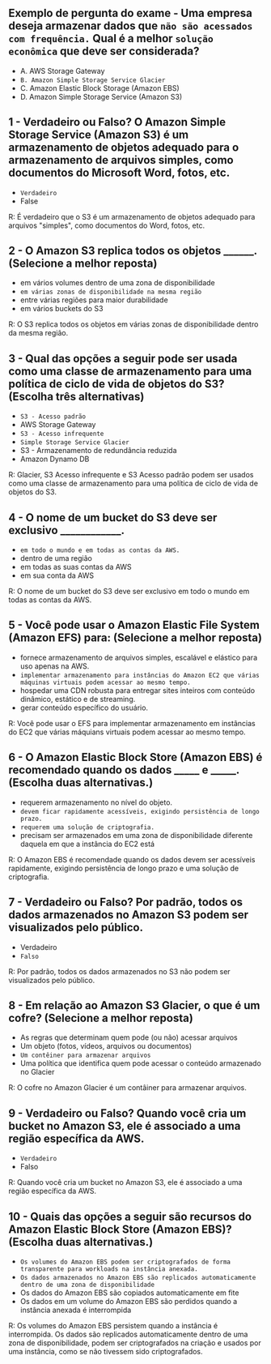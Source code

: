 ## Exemplo de pergunta do exame - Uma empresa deseja armazenar dados que `não são acessados com frequência.` Qual é a melhor `solução econômica` que deve ser considerada?

- A. AWS Storage Gateway
- `B. Amazon Simple Storage Service Glacier`
- C. Amazon Elastic Block Storage (Amazon EBS)
- D. Amazon Simple Storage Service (Amazon S3)

## 1 - Verdadeiro ou Falso? O Amazon Simple Storage Service (Amazon S3) é um armazenamento de objetos adequado para o armazenamento de arquivos simples, como documentos do Microsoft Word, fotos, etc.

- `Verdadeiro` 
- False

R: É verdadeiro que o S3 é um armazenamento de objetos adequado para arquivos "simples", como documentos do Word, fotos, etc.

## 2 - O Amazon S3 replica todos os objetos ______. (Selecione a melhor reposta)

- em vários volumes dentro de uma zona de disponibilidade
- `em várias zonas de disponibilidade na mesma região`
- entre várias regiões para maior durabilidade
- em vários buckets do S3

R: O S3 replica todos os objetos em várias zonas de disponibilidade dentro da mesma região.

## 3 - Qual das opções a seguir pode ser usada como uma classe de armazenamento para uma política de ciclo de vida de objetos do S3? (Escolha três alternativas)

- `S3 - Acesso padrão` 
- AWS Storage Gateway
- `S3 - Acesso infrequente`
- `Simple Storage Service Glacier`
- S3 - Armazenamento de redundância reduzida 
- Amazon Dynamo DB

R: Glacier, S3 Acesso infrequente e S3 Acesso padrão podem ser usados como uma classe de armazenamento para uma política de ciclo de vida de objetos do S3.

## 4 - O nome de um bucket do S3 deve ser exclusivo ____________.

- `em todo o mundo e em todas as contas da AWS.`
- dentro de uma região 
- em todas as suas contas da AWS
- em sua conta da AWS

R: O nome de um bucket do S3 deve ser exclusivo em todo o mundo em todas as contas da AWS.

## 5 - Você pode usar o Amazon Elastic File System (Amazon EFS) para: (Selecione a melhor reposta)

- fornece armazenamento de arquivos simples, escalável e elástico para uso apenas na AWS.
- `implementar armazenamento para instâncias do Amazon EC2 que várias máquinas virtuais podem acessar ao mesmo tempo.`
- hospedar uma CDN robusta para entregar sites inteiros com conteúdo dinâmico, estático e de streaming.
- gerar conteúdo específico do usuário.

R: Você pode usar o EFS para implementar armazenamento em instâncias do EC2 que várias máquians virtuais podem acessar ao mesmo tempo.

## 6 - O Amazon Elastic Block Store (Amazon EBS) é recomendado quando os dados _____ e _____. (Escolha duas alternativas.)

- requerem armazenamento no nível do objeto.
- `devem ficar rapidamente acessíveis, exigindo persistência de longo prazo.`
- `requerem uma solução de criptografia.`
- precisam ser armazenados em uma zona de disponibilidade diferente daquela em que a instância do EC2 está 

R: O Amazon EBS é recomendade quando os dados devem ser acessíveis rapidamente, exigindo persistência de longo prazo e uma solução de criptografia.

## 7 - Verdadeiro ou Falso? Por padrão, todos os dados armazenados no Amazon S3 podem ser visualizados pelo público.

- Verdadeiro
- `Falso`

R: Por padrão, todos os dados armazenados no S3 não podem ser visualizados pelo público.

## 8 - Em relação ao Amazon S3 Glacier, o que é um cofre? (Selecione a melhor reposta)

- As regras que determinam quem pode (ou não) acessar arquivos
- Um objeto (fotos, vídeos, arquivos ou documentos)
- `Um contêiner para armazenar arquivos`
- Uma política que identifica quem pode acessar o conteúdo armazenado no Glacier

R: O cofre no Amazon Glacier é um contâiner para armazenar arquivos.

## 9 - Verdadeiro ou Falso? Quando você cria um bucket no Amazon S3, ele é associado a uma região específica da AWS.

- `Verdadeiro`
- Falso

R: Quando você cria um bucket no Amazon S3, ele é associado a uma região específica da AWS.

## 10 - Quais das opções a seguir são recursos do Amazon Elastic Block Store (Amazon EBS)? (Escolha duas alternativas.)

- `Os volumes do Amazon EBS podem ser criptografados de forma transparente para workloads na instância anexada.`
- `Os dados armazenados no Amazon EBS são replicados automaticamente dentro de uma zona de disponibilidade`
- Os dados do Amazon EBS são copiados automaticamente em fite
- Os dados em um volume do Amazon EBS são perdidos quando a instância anexada é interrompida

R: Os volumes do Amazon EBS persistem quando a instância é interrompida. Os dados são replicados automaticamente dentro de uma zona de disponibilidade, podem ser criptografados na criação e usados por uma instância, como se não tivessem sido criptografados.



